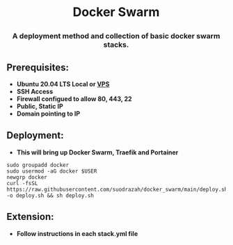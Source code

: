 # <p align="center">Docker Swarm</p>
### <p align="center">A deployment method and collection of basic docker swarm stacks.</p>

## Prerequisites:
* **Ubuntu 20.04 LTS Local or [VPS](https://ca.ovh.com/au/order/vps/)**
* **SSH Access**
* **Firewall configued to allow 80, 443, 22**
* **Public, Static IP**
* **Domain pointing to IP**

## Deployment:
* **This will bring up Docker Swarm, Traefik and Portainer**
```
sudo groupadd docker
sudo usermod -aG docker $USER
newgrp docker
curl -fsSL https://raw.githubusercontent.com/suodrazah/docker_swarm/main/deploy.sh -o deploy.sh && sh deploy.sh
```

## Extension:
* **Follow instructions in each stack.yml file**
